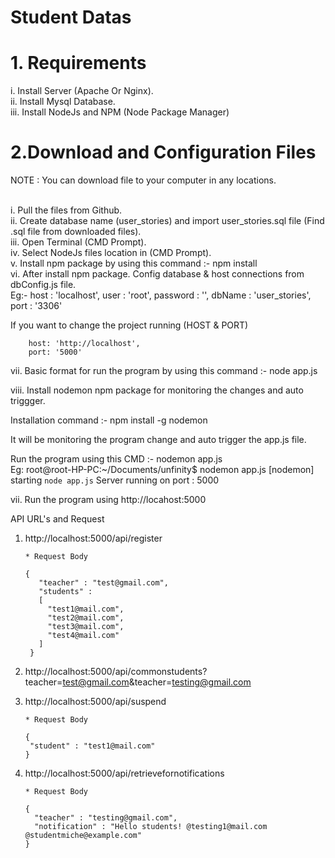 # Student Datas

# 1. Requirements

i. Install Server (Apache Or Nginx). <br>
ii. Install Mysql Database. <br>
iii. Install NodeJs and NPM (Node Package Manager)

# 2.Download and Configuration Files
NOTE : You can download file to your computer in any locations.<br><br> 

i.    Pull the files from Github. <br>
ii.   Create database name (user_stories) and import user_stories.sql file (Find .sql file from downloaded files). <br>
iii.  Open Terminal (CMD Prompt). <br>
iv.   Select NodeJs files location in (CMD Prompt). <br>
v.    Install npm package by using this command :- npm install  <br>
vi.   After install npm package. Config database & host connections from dbConfig.js file. <br>
      Eg:- 
          host : 'localhost', 
          user : 'root', 
          password : '', 
          dbName : 'user_stories', 
          port : '3306' 
          
If you want to change the project running (HOST & PORT)  <br>
      
        host: 'http://localhost', 
        port: '5000' 
        
vii. Basic format for run the program by using this command :- node app.js <br>

viii. Install nodemon npm package for monitoring the changes and auto triggger. <br>  

Installation command :- npm install -g nodemon  <br>
      
It will be monitoring the program change and auto trigger the app.js file.  <br>
      
Run the program using this CMD :- nodemon app.js  <br>
      Eg: 
      root@root-HP-PC:~/Documents/unfinity$ nodemon app.js 
      [nodemon] starting `node app.js`
      Server running on port : 5000 
   
   
vii. Run the program using http://locahost:5000 <br>

API URL's and Request <br>
1. http://localhost:5000/api/register <br>
       
       * Request Body 
       
       {
          "teacher" : "test@gmail.com",
          "students" : 
          [
            "test1@mail.com",
            "test2@mail.com",
            "test3@mail.com",
            "test4@mail.com"
          ]
        }
 2. http://localhost:5000/api/commonstudents?teacher=test@gmail.com&teacher=testing@gmail.com <br>
 3. http://localhost:5000/api/suspend <br>
 
        * Request Body 
       
        {
         "student" : "test1@mail.com"
        }
        
 4. http://localhost:5000/api/retrievefornotifications
     
        * Request Body 
      
        {
          "teacher" : "testing@gmail.com",
          "notification" : "Hello students! @testing1@mail.com @studentmiche@example.com"
        }







